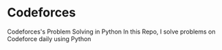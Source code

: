 # Codeforces
Codeforces's Problem Solving in Python
In this Repo, I solve problems on Codeforce daily using Python 
